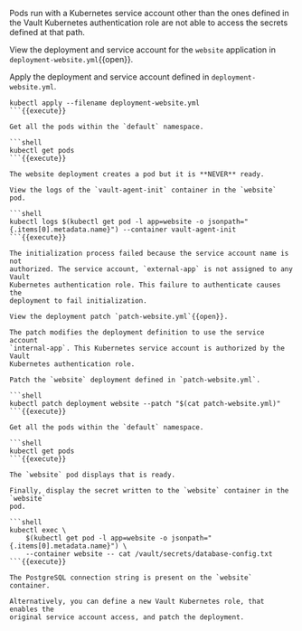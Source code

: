 Pods run with a Kubernetes service account other than the ones defined in the
Vault Kubernetes authentication role are not able to access the secrets defined
at that path.

View the deployment and service account for the `website` application in `deployment-website.yml`{{open}}.

Apply the deployment and service account defined in `deployment-website.yml`.

```shell
kubectl apply --filename deployment-website.yml
```{{execute}}

Get all the pods within the `default` namespace.

```shell
kubectl get pods
```{{execute}}

The website deployment creates a pod but it is **NEVER** ready.

View the logs of the `vault-agent-init` container in the `website` pod.

```shell
kubectl logs $(kubectl get pod -l app=website -o jsonpath="{.items[0].metadata.name}") --container vault-agent-init
```{{execute}}

The initialization process failed because the service account name is not
authorized. The service account, `external-app` is not assigned to any Vault
Kubernetes authentication role. This failure to authenticate causes the
deployment to fail initialization.

View the deployment patch `patch-website.yml`{{open}}.

The patch modifies the deployment definition to use the service account
`internal-app`. This Kubernetes service account is authorized by the Vault
Kubernetes authentication role.

Patch the `website` deployment defined in `patch-website.yml`.

```shell
kubectl patch deployment website --patch "$(cat patch-website.yml)"
```{{execute}}

Get all the pods within the `default` namespace.

```shell
kubectl get pods
```{{execute}}

The `website` pod displays that is ready.

Finally, display the secret written to the `website` container in the `website`
pod.

```shell
kubectl exec \
    $(kubectl get pod -l app=website -o jsonpath="{.items[0].metadata.name}") \
    --container website -- cat /vault/secrets/database-config.txt
```{{execute}}

The PostgreSQL connection string is present on the `website` container.

Alternatively, you can define a new Vault Kubernetes role, that enables the
original service account access, and patch the deployment.
